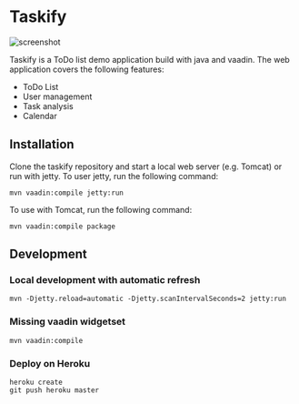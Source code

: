 # Taskify

![screenshot](https://user-images.githubusercontent.com/6838540/52152771-ebc48780-2677-11e9-855f-b62acda376ac.png)

Taskify is a ToDo list demo application build with java and vaadin. The web application covers the following features:

- ToDo List
- User management
- Task analysis
- Calendar

## Installation

Clone the taskify repository and start a local web server (e.g. Tomcat) or run with jetty. To user jetty, run the following command:

```
mvn vaadin:compile jetty:run
```
To use with Tomcat, run the following command:

```
mvn vaadin:compile package
```

## Development

### Local development with automatic refresh

`mvn -Djetty.reload=automatic -Djetty.scanIntervalSeconds=2 jetty:run`

### Missing vaadin widgetset

`mvn vaadin:compile`

### Deploy on Heroku

```
heroku create
git push heroku master
```


